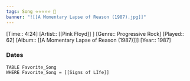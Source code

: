```yaml
---
tags: Song ⭐⭐⭐⭐⭐ 💛
banner: "![[A Momentary Lapse of Reason (1987).jpg]]"
---
```

[Time:: 4:24]
[Artist:: [[Pink Floyd]] ]
[Genre:: Progressive Rock]
[Played:: 62]
[Album:: [[A Momentary Lapse of Reason (1987)]]]
[Year:: 1987]
### Dates
````dataview
TABLE Favorite_Song
WHERE Favorite_Song = [[Signs of LIfe]]
````